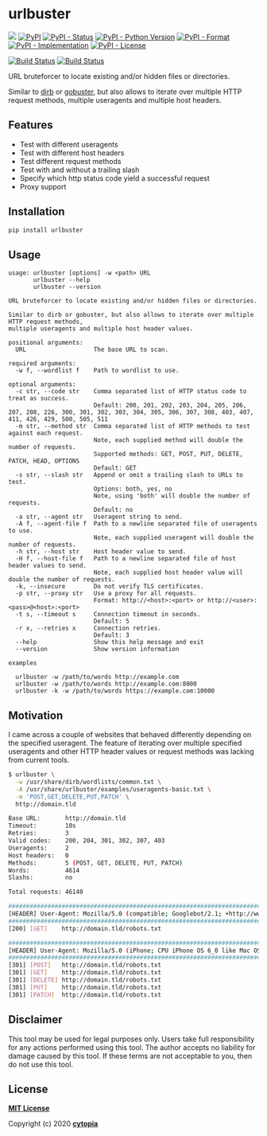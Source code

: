 # urlbuster


[![](https://img.shields.io/badge/code%20style-black-000000.svg)](https://github.com/psf/black)
[![PyPI](https://img.shields.io/pypi/v/urlbuster)](https://pypi.org/project/urlbuster/)
[![PyPI - Status](https://img.shields.io/pypi/status/urlbuster)](https://pypi.org/project/urlbuster/)
[![PyPI - Python Version](https://img.shields.io/pypi/pyversions/urlbuster)](https://pypi.org/project/urlbuster/)
[![PyPI - Format](https://img.shields.io/pypi/format/urlbuster)](https://pypi.org/project/urlbuster/)
[![PyPI - Implementation](https://img.shields.io/pypi/implementation/urlbuster)](https://pypi.org/project/urlbuster/)
[![PyPI - License](https://img.shields.io/pypi/l/urlbuster)](https://pypi.org/project/urlbuster/)

[![Build Status](https://github.com/cytopia/urlbuster/workflows/linting/badge.svg)](https://github.com/cytopia/urlbuster/actions?workflow=linting)
[![Build Status](https://github.com/cytopia/urlbuster/workflows/building/badge.svg)](https://github.com/cytopia/urlbuster/actions?workflow=building)


URL bruteforcer to locate existing and/or hidden files or directories.

Similar to [dirb](http://dirb.sourceforge.net/) or [gobuster](https://github.com/OJ/gobuster), but also allows to iterate over multiple HTTP request methods,
multiple useragents and multiple host headers.


## Features

* Test with different useragents
* Test with different host headers
* Test different request methods
* Test with and without a trailing slash
* Specify which http status code yield a successful request
* Proxy support


## Installation
```bash
pip install urlbuster
```

## Usage
```
usage: urlbuster [options] -w <path> URL
       urlbuster --help
       urlbuster --version

URL bruteforcer to locate existing and/or hidden files or directories.

Similar to dirb or gobuster, but also allows to iterate over multiple HTTP request methods,
multiple useragents and multiple host header values.

positional arguments:
  URL                   The base URL to scan.

required arguments:
  -w f, --wordlist f    Path to wordlist to use.

optional arguments:
  -c str, --code str    Comma separated list of HTTP status code to treat as success.
                        Default: 200, 201, 202, 203, 204, 205, 206, 207, 208, 226, 300, 301, 302, 303, 304, 305, 306, 307, 308, 403, 407, 411, 426, 429, 500, 505, 511
  -m str, --method str  Comma separated list of HTTP methods to test against each request.
                        Note, each supplied method will double the number of requests.
                        Supported methods: GET, POST, PUT, DELETE, PATCH, HEAD, OPTIONS
                        Default: GET
  -s str, --slash str   Append or omit a trailing slash to URLs to test.
                        Options: both, yes, no
                        Note, using 'both' will double the number of requests.
                        Default: no
  -a str, --agent str   Useragent string to send.
  -A f, --agent-file f  Path to a newline separated file of useragents to use.
                        Note, each supplied useragent will double the number of requests.
  -h str, --host str    Host header value to send.
  -H f, --host-file f   Path to a newline separated file of host header values to send.
                        Note, each supplied host header value will double the number of requests.
  -k, --insecure        Do not verify TLS certificates.
  -p str, --proxy str   Use a proxy for all requests.
                        Format: http://<host>:<port> or http://<user>:<pass>@<host>:<port>
  -t s, --timeout s     Connection timeout in seconds.
                        Default: 5
  -r x, --retries x     Connection retries.
                        Default: 3
  --help                Show this help message and exit
  --version             Show version information

examples

  urlbuster -w /path/to/words http://example.com
  urlbuster -w /path/to/words http://example.com:8000
  urlbuster -k -w /path/to/words https://example.com:10000
```


## Motivation

I came across a couple of websites that behaved differently depending on the specified useragent.
The feature of iterating over multiple specified useragents and other HTTP header values
or request methods was lacking from current tools.


```bash
$ urlbuster \
  -w /usr/share/dirb/wordlists/common.txt \
  -A /usr/share/urlbuster/examples/useragents-basic.txt \
  -m 'POST,GET,DELETE,PUT,PATCH' \
  http://domain.tld

Base URL:       http://domain.tld
Timeout:        10s
Retries:        3
Valid codes:    200, 204, 301, 302, 307, 403
Useragents:     2
Host headers:   0
Methods:        5 (POST, GET, DELETE, PUT, PATCH)
Words:          4614
Slashs:         no

Total requests: 46140

####################################################################################################
[HEADER] User-Agent: Mozilla/5.0 (compatible; Googlebot/2.1; +http://www.google.com/bot.html)
####################################################################################################
[200] [GET]    http://domain.tld/robots.txt

####################################################################################################
[HEADER] User-Agent: Mozilla/5.0 (iPhone; CPU iPhone OS 6_0 like Mac OS X) AppleWebKit/536.26 (KHTML, like Gecko) Version/6.0 Mobile/10A5376e Safari/8536.25
####################################################################################################
[301] [POST]   http://domain.tld/robots.txt
[301] [GET]    http://domain.tld/robots.txt
[301] [DELETE] http://domain.tld/robots.txt
[301] [PUT]    http://domain.tld/robots.txt
[301] [PATCH]  http://domain.tld/robots.txt
```


## Disclaimer

This tool may be used for legal purposes only. Users take full responsibility for any actions performed using this tool. The author accepts no liability for damage caused by this tool. If these terms are not acceptable to you, then do not use this tool.


## License

**[MIT License](LICENSE.txt)**

Copyright (c) 2020 **[cytopia](https://github.com/cytopia)**
